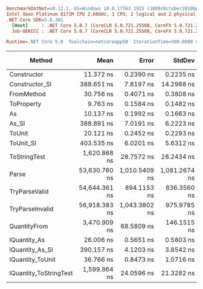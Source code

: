 ``` ini

BenchmarkDotNet=v0.12.1, OS=Windows 10.0.17763.1935 (1809/October2018Update/Redstone5)
Intel Xeon Platinum 8171M CPU 2.60GHz, 1 CPU, 2 logical and 2 physical cores
.NET Core SDK=5.0.301
  [Host]     : .NET Core 5.0.7 (CoreCLR 5.0.721.25508, CoreFX 5.0.721.25508), X64 RyuJIT
  Job-UEKCCC : .NET Core 5.0.7 (CoreCLR 5.0.721.25508, CoreFX 5.0.721.25508), X64 RyuJIT

Runtime=.NET Core 5.0  Toolchain=netcoreapp50  IterationTime=500.0000 ms  

```
|                 Method |          Mean |         Error |        StdDev |  Gen 0 | Gen 1 | Gen 2 | Allocated |
|----------------------- |--------------:|--------------:|--------------:|-------:|------:|------:|----------:|
|            Constructor |     11.372 ns |     0.2390 ns |     0.2235 ns |      - |     - |     - |         - |
|         Constructor_SI |    388.651 ns |     7.8197 ns |    14.2988 ns | 0.0098 |     - |     - |     192 B |
|             FromMethod |     30.756 ns |     0.4071 ns |     0.3808 ns |      - |     - |     - |         - |
|             ToProperty |      9.763 ns |     0.1584 ns |     0.1482 ns |      - |     - |     - |         - |
|                     As |     10.137 ns |     0.1992 ns |     0.1663 ns |      - |     - |     - |         - |
|                  As_SI |    388.891 ns |     7.0191 ns |     6.2223 ns | 0.0096 |     - |     - |     192 B |
|                 ToUnit |     20.121 ns |     0.2452 ns |     0.2293 ns |      - |     - |     - |         - |
|              ToUnit_SI |    403.535 ns |     6.0201 ns |     5.6312 ns | 0.0097 |     - |     - |     192 B |
|           ToStringTest |  1,620.868 ns |    28.7572 ns |    28.2434 ns | 0.0485 |     - |     - |     944 B |
|                  Parse | 53,630.760 ns | 1,010.5409 ns | 1,081.2674 ns | 1.6965 |     - |     - |   33344 B |
|          TryParseValid | 54,644.361 ns |   894.1153 ns |   836.3560 ns | 1.7264 |     - |     - |   33320 B |
|        TryParseInvalid | 56,918.383 ns | 1,043.3802 ns |   975.9785 ns | 1.7222 |     - |     - |   32928 B |
|           QuantityFrom |  3,470.909 ns |    68.5809 ns |   146.1515 ns |      - |     - |     - |      56 B |
|           IQuantity_As |     26.006 ns |     0.5651 ns |     0.5803 ns | 0.0013 |     - |     - |      24 B |
|        IQuantity_As_SI |    390.157 ns |     4.1203 ns |     3.8542 ns | 0.0102 |     - |     - |     192 B |
|       IQuantity_ToUnit |     36.766 ns |     0.8473 ns |     1.0716 ns | 0.0029 |     - |     - |      56 B |
| IQuantity_ToStringTest |  1,599.864 ns |    24.0596 ns |    21.3282 ns | 0.0483 |     - |     - |     944 B |
